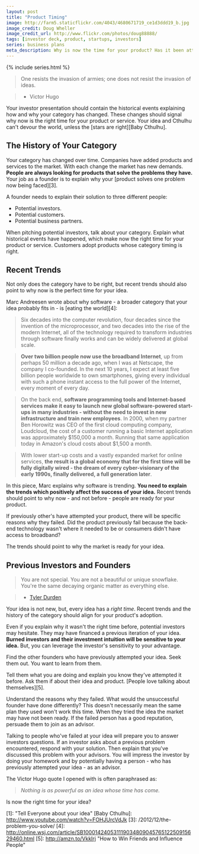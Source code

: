 ```yaml
---
layout: post
title: "Product Timing"
image: http://farm5.staticflickr.com/4043/4680671719_ce1d3ddd19_b.jpg
image_credit: Doug Wheller
image_credit_url: http://www.flickr.com/photos/doug88888/
tags: [investor deck, product, startups, investors]
series: business plans
meta_description: Why is now the time for your product? Has it been attempted before? Why did it fail then, but will work now?
---
```


{% include series.html %}

> One resists the invasion of armies; one does not resist the invasion of ideas. 

> * Victor Hugo

Your investor presentation should contain the historical events explaining how and why your category has changed. These changes should signal why now is the right time for your product or service. Your idea and Cthulhu can't devour the world, unless the [stars are right][Baby Cthulhu].

## The History of Your Category

Your category has changed over time. Companies have added products and services to the market. With each change the market has new demands. __People are always looking for products that solve the problems they have.__ Your job as a founder is to explain why your [product solves one problem now being faced][3].

A founder needs to explain their solution to three different people:

* Potential investors. 
* Potential customers. 
* Potential business partners.

When pitching potential investors, talk about your category. Explain what historical events have happened, which make now the right time for your product or service. Customers adopt products whose category timing is right.

## Recent Trends

Not only does the category have to be right, but recent trends should also point to why now is the perfect time for your idea.

Marc Andreesen wrote about why software - a broader category that your idea probably fits in - is [eating the world][4]:

> Six decades into the computer revolution, four decades since the invention of the microprocessor, and two decades into the rise of the modern Internet, all of the technology required to transform industries through software finally works and can be widely delivered at global scale.

> __Over two billion people now use the broadband Internet__, up from perhaps 50 million a decade ago, when I was at Netscape, the company I co-founded. In the next 10 years, I expect at least five billion people worldwide to own smartphones, giving every individual with such a phone instant access to the full power of the Internet, every moment of every day.

> On the back end, __software programming tools and Internet-based services make it easy to launch new global software-powered start-ups in many industries - without the need to invest in new infrastructure and train new employees__. In 2000, when my partner Ben Horowitz was CEO of the first cloud computing company, Loudcloud, the cost of a customer running a basic Internet application was approximately $150,000 a month. Running that same application today in Amazon's cloud costs about $1,500 a month.

> With lower start-up costs and a vastly expanded market for online services, __the result is a global economy that for the first time will be fully digitally wired - the dream of every cyber-visionary of the early 1990s, finally delivered, a full generation later__.

In this piece, Marc explains why software is trending. __You need to explain the trends which positively affect the success of your idea.__ Recent trends should point to why now - and not before - people are ready for your product.

If previously other's have attempted your product, there will be specific reasons why they failed. Did the product previously fail because the back-end technology wasn't where it needed to be or consumers didn't have access to broadband?

The trends should point to why the market is ready for your idea.

## Previous Investors and Founders

> You are not special. You are not a beautiful or unique snowflake. You're the same decaying organic matter as everything else.

> * [Tyler Durden](http://www.youtube.com/watch?v=4X2AvfSTi6Q)

Your idea is not new, but, every idea has a _right time_. Recent trends and the history of the category should align for your product's adoption. 

Even if you explain why it wasn't the right time before, potential investors may hesitate. They may have financed a previous iteration of your idea. __Burned investors and their investment intuition will be sensitive to your idea.__ But, you can leverage the investor's sensitivity to your advantage.

Find the other founders who have previously attempted your idea. Seek them out. You want to learn from them.

Tell them what you are doing and explain you know they've attempted it before. Ask them if about their idea and product. [People love talking about themselves][5].

Understand the reasons why they failed. What would the unsuccessful founder have done differently? This doesn't necessarily mean the same plan they used won't work this time. When they tried the idea the market may have not been ready. If the failed person has a good reputation, persuade them to join as an advisor.

Talking to people who've failed at your idea will prepare you to answer investors questions. If an investor asks about a previous problem encountered, respond with your solution. Then explain that you've discussed this problem with your advisors. You will impress the investor by doing your homework and by potentially having a person - who has previously attempted your idea - as an advisor.

The Victor Hugo quote I opened with is often paraphrased as: 

> _Nothing is as powerful as an idea whose time has come._

Is now the right time for your idea?

[1]: "Tell Everyone about your idea"
[Baby Cthulhu]: http://www.youtube.com/watch?v=FOHJUrcVdJk
[3]: /2012/12/the-problem-you-solve/
[4]: http://online.wsj.com/article/SB10001424053111903480904576512250915629460.html
[5]: http://amzn.to/VkkIrj "How to Win Friends and Influence People"


